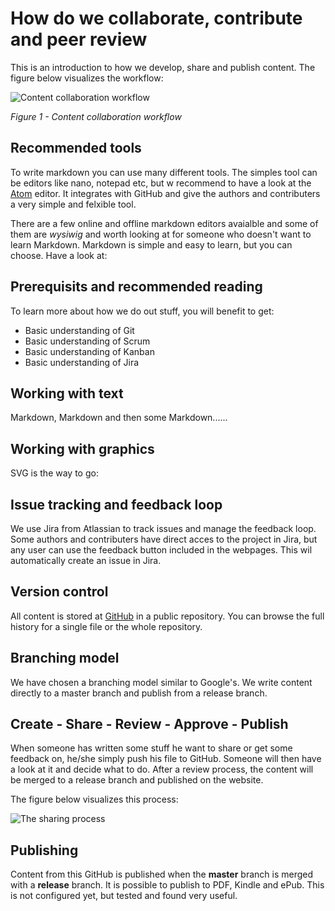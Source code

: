 <script src="https://use.fontawesome.com/75b201093d.js"></script>

# How do we collaborate, contribute and peer review
This is an introduction to how we develop, share and publish content. The figure below visualizes the workflow:

![Content collaboration workflow](/images/workflow.png)

_Figure 1 - Content collaboration workflow_

## Recommended tools
To write markdown you can use many different tools. The simples tool can be editors like nano, notepad etc, but w recommend to have a look at the [Atom](atom.io) editor. It integrates with GitHub and give the authors and contributers a very simple and felxible tool.

There are a few online and offline markdown editors avaialble and some of them are _wysiwig_ and worth looking at for someone who doesn't want to learn Markdown. Markdown is simple and easy to learn, but you can choose. Have a look at:

## Prerequisits and recommended reading
To learn more about how we do out stuff, you will benefit to get:

- Basic understanding of Git
- Basic understanding of Scrum
- Basic understanding of Kanban
- Basic understanding of Jira

## Working with text
Markdown, Markdown and then some Markdown......
<i class="fa fa-file-text-o" style="font-size:18px"></i>

## Working with graphics
SVG is the way to go:
<i class="fa fa-paw" style="font-size:12px"></i>
<i class="fa fa-paw" style="font-size:18px"></i>
<i class="fa fa-paw" style="font-size:24px"></i>

## Issue tracking and feedback loop
We use Jira from Atlassian to track issues and manage the feedback loop. Some authors and contributers have direct acces to the project in Jira, but any user can use the feedback button included in the webpages. This wil automatically create an issue in Jira.

## Version control
All content is stored at [<i class="fa fa-github" style="font-size:18px"></i> GitHub](https://github.com/CapgeminiNorway/AgileArchitect/) in a public repository. You can browse the full history for a single file or the whole repository.

## Branching model
We have chosen a branching model similar to Google's. We write content directly to a master branch and publish from a release branch.

## Create - Share - Review - Approve - Publish
When someone has written some stuff he want to share or get some feedback on, he/she simply push his file to GitHub. Someone will then have a look at it and decide what to do. After a review process, the content will be merged to a release branch and published on the website.

The figure below visualizes this process:

![The sharing process](/images/sharing.png)


## Publishing
Content from this GitHub is published when the **master** branch is merged with a **release** branch. It is possible to publish to PDF, Kindle and ePub. This is not configured yet, but tested and found very useful.

